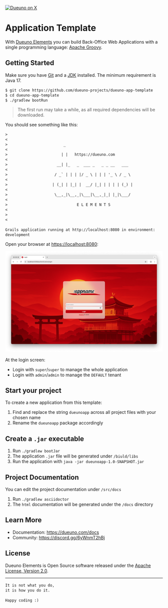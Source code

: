 [![Dueuno on X](https://img.shields.io/twitter/follow/dueunoframework?style=social)](https://x.com/dueunoframework)

# Application Template

With [Dueuno Elements](https://dueuno.com) you can build Back-Office Web Applications with a single programming language: [Apache Groovy](https://groovy-lang.org).

## Getting Started
Make sure you have [Git](https://git-scm.com) and a [JDK](https://www.oracle.com/java/technologies/downloads/) installed. The minimum requirement is Java 17.
```
$ git clone https://github.com/dueuno-projects/dueuno-app-template
$ cd dueuno-app-template
$ ./gradlew bootRun
```

> The first run may take a while, as all required dependencies will be downloaded.

You should see something like this:

```
>                                                                            <
>                         _                                                  <
>                        | |   https://dueuno.com                            <
>                      __| |_   _  ___ _   _ _ __   ___                      <
>                     / _` | | | |/ _ \ | | | '_ \ / _ \                     <
>                    | (_| | |_| |  __/ |_| | | | | (_) |                    <
>                     \__,_|\__,_|\___|\__,_|_| |_|\___/                     <
>                               E L E M E N T S                              <
>                                                                            <

Grails application running at http://localhost:8080 in environment: development
```

Open your browser at [https://localhost:8080](https://localhost:8080):

![Dueuno Elements Login Screen](./README.png)

At the login screen:
- Login with `super`/`super` to manage the whole application
- Login with `admin`/`admin` to manage the `DEFAULT` tenant

## Start your project
To create a new application from this template:

1. Find and replace the string `dueunoapp` across all project files with your chosen name
2. Rename the `dueunoapp` package accordingly

## Create a `.jar` executable
1. Run `./gradlew bootJar`
2. The application `.jar` file will be generated under `/biuld/libs`
3. Run the application with `java -jar dueunoapp-1.0-SNAPSHOT.jar`

## Project Documentation
You can edit the project documentation under `/src/docs`

1. Run `./gradlew asciidoctor`
2. The `html` documentation will be generated under the `/docs` directory

## Learn More
- Documentation: https://dueuno.com/docs
- Community: https://discord.gg/6yWnmT2hBj

## License
Dueuno Elements is Open Source software released under the [Apache License, Version 2.0](https://www.apache.org/licenses/LICENSE-2.0.html).

---

```
It is not what you do,
it is how you do it.

Happy coding :)
```